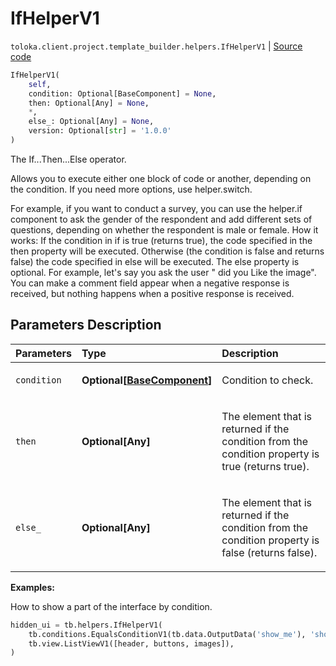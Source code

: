 # IfHelperV1
`toloka.client.project.template_builder.helpers.IfHelperV1` | [Source code](https://github.com/Toloka/toloka-kit/blob/v0.1.26/src/client/project/template_builder/helpers.py#L72)

```python
IfHelperV1(
    self,
    condition: Optional[BaseComponent] = None,
    then: Optional[Any] = None,
    *,
    else_: Optional[Any] = None,
    version: Optional[str] = '1.0.0'
)
```

The If...Then...Else operator.


Allows you to execute either one block of code or another, depending on the condition. If you need more options,
use helper.switch.

For example, if you want to conduct a survey, you can use the helper.if component to ask the gender of the
respondent and add different sets of questions, depending on whether the respondent is male or female.
How it works: If the condition in if is true (returns true), the code specified in the then property will be
executed. Otherwise (the condition is false and returns false) the code specified in else will be executed.
The else property is optional. For example, let's say you ask the user " did you Like the image". You can make a
comment field appear when a negative response is received, but nothing happens when a positive response is received.

## Parameters Description

| Parameters | Type | Description |
| :----------| :----| :-----------|
`condition`|**Optional\[[BaseComponent](toloka.client.project.template_builder.base.BaseComponent.md)\]**|<p>Condition to check.</p>
`then`|**Optional\[Any\]**|<p>The element that is returned if the condition from the condition property is true (returns true).</p>
`else_`|**Optional\[Any\]**|<p>The element that is returned if the condition from the condition property is false (returns false).</p>

**Examples:**

How to show a part of the interface by condition.

```python
hidden_ui = tb.helpers.IfHelperV1(
    tb.conditions.EqualsConditionV1(tb.data.OutputData('show_me'), 'show'),
    tb.view.ListViewV1([header, buttons, images]),
)
```
